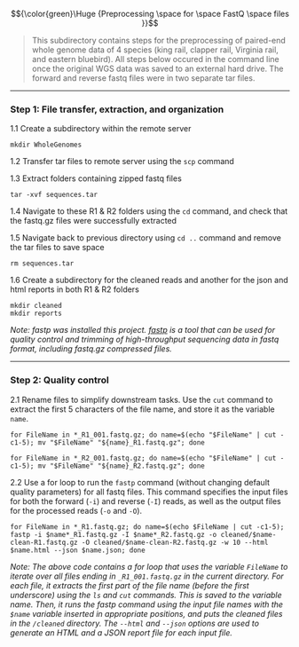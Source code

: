 $${\color{green}\Huge {Preprocessing \space for \space FastQ \space files }}$$   

> This subdirectory contains steps for the preprocessing of paired-end whole genome data of 4 species (king rail, clapper rail, Virginia rail, and eastern bluebird). All steps below occured in the command line once the original WGS data was saved to an external hard drive. The forward and reverse fastq files were in two separate tar files.
---
### Step 1: File transfer, extraction, and organization

1.1 Create a subdirectory within the remote server
```
mkdir WholeGenomes 
```
1.2 Transfer tar files to remote server using the `scp` command

1.3 Extract folders containing zipped fastq files 
```
tar -xvf sequences.tar
```
1.4 Navigate to these R1 & R2 folders using the `cd` command, and check that the fastq.gz files were successfully extracted

1.5 Navigate back to previous directory using `cd ..` command and remove the tar files to save space
```
rm sequences.tar
```
1.6 Create a subdirectory for the cleaned reads and another for the json and html reports in both R1 & R2 folders
```
mkdir cleaned
mkdir reports
```
*Note: fastp was installed this project. [fastp]( https://github.com/OpenGene/fastp) is a tool that can be used for quality control and trimming of high-throughput sequencing data in fastq format, including fastq.gz compressed files.*

---
### Step 2: Quality control

2.1 Rename files to simplify downstream tasks. Use the `cut` command to extract the first 5 characters of the file name, and store it as the variable `name`.
```
for FileName in *_R1_001.fastq.gz; do name=$(echo "$FileName" | cut -c1-5); mv "$FileName" "${name}_R1.fastq.gz"; done
```
```
for FileName in *_R2_001.fastq.gz; do name=$(echo "$FileName" | cut -c1-5); mv "$FileName" "${name}_R2.fastq.gz"; done  
```
2.2 Use a for loop to run the `fastp` command (without changing default quality parameters) for all fastq files. This command specifies the input files for both the forward (`-i`) and reverse (`-I`) reads, as well as the output files for the processed reads (`-o` and `-O`).  

```
for FileName in *_R1.fastq.gz; do name=$(echo $FileName | cut -c1-5); fastp -i $name*_R1.fastq.gz -I $name*_R2.fastq.gz -o cleaned/$name-clean-R1.fastq.gz -O cleaned/$name-clean-R2.fastq.gz -w 10 --html $name.html --json $name.json; done
```
*Note: The above code contains a for loop that uses the variable `FileName` to iterate over all files ending in `_R1_001.fastq.gz` in the current directory. For each file, it extracts the first part of the file name (before the first underscore) using the `ls` and `cut` commands. This is saved to the variable name. Then, it runs the fastp command using the input file names with the `$name` variable inserted in appropriate positions, and puts the cleaned files in the `/cleaned` directory. The `--html` and `--json` options are used to generate an HTML and a JSON report file for each input file.* 


